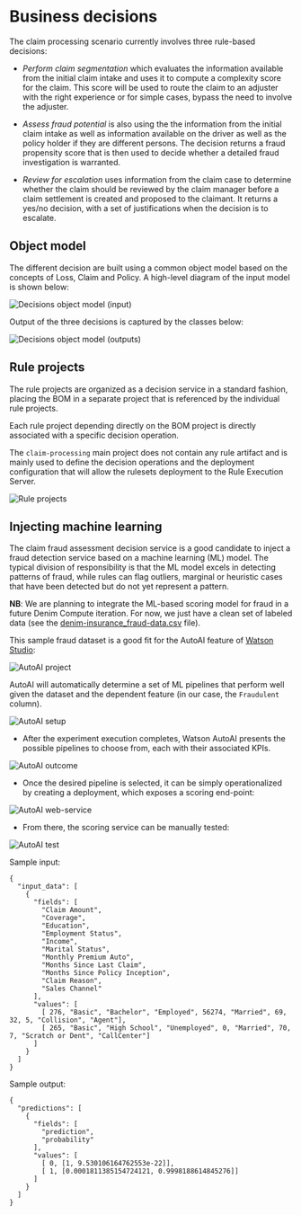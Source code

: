 # Business decisions
The claim processing scenario currently involves three rule-based decisions:

- *Perform claim segmentation* which evaluates the information available from the initial claim intake and uses it to compute a complexity score for the claim. This score will be used to route the claim to an adjuster with the right experience or for simple cases, bypass the need to involve the adjuster.

- *Assess fraud potential* is also using the the information from the initial claim intake as well as information available on the driver as well as the policy holder if they are different persons. The decision returns a fraud propensity score that is then used to decide whether a detailed fraud investigation is warranted.

- *Review for escalation* uses information from the claim case to determine whether the claim should be reviewed by the claim manager before a claim settlement is created and proposed to the claimant. It returns a yes/no decision, with a set of justifications when the decision is to escalate.

## <a name="odm-object-model"></a>Object model

The different decision are built using a common object model based on the concepts of Loss, Claim and Policy. A high-level diagram of the input model is shown below:

![Decisions object model (input)](images/decisions-bom-input.png "Decisions object model (input)")

Output of the three decisions is captured by the classes below:

![Decisions object model (outputs)](images/decisions-bom-output.png "Decisions object model (outputs)")

## Rule projects

The rule projects are organized as a decision service in a standard fashion, placing the BOM in a separate project that is referenced by the individual rule projects.

Each rule project depending directly on the BOM project is directly associated with a specific decision operation.

The `claim-processing` main project does not contain any rule artifact and is mainly used to define the decision operations and the deployment configuration that will allow the rulesets deployment to the Rule Execution Server.

![Rule projects](images/odm-projects-organization.png "Rule projects")


## Injecting machine learning

The claim fraud assessment decision service is a good candidate to inject a fraud detection service based on a machine learning (ML) model. The typical division of responsibility is that the ML model excels in detecting patterns of fraud, while rules can flag outliers, marginal or heuristic cases that have been detected but do not yet represent a pattern.

**NB**: We are planning to integrate the ML-based scoring model for fraud in a future Denim Compute iteration. For now, we just have a clean set of labeled data (see the [denim-insurance_fraud-data.csv](`https://github.com/ibm-cloud-architecture/denim-compute/source/ml/denim-insurance_fraud-data.csv`) file).

This sample fraud dataset is a good fit for the AutoAI feature of [Watson Studio](https://cloud.ibm.com/catalog/services/machine-learning):

![AutoAI project](images/ml-project-type.png)

AutoAI will automatically determine a set of ML pipelines that perform well given the dataset and the dependent feature (in our case, the `Fraudulent` column).

![AutoAI setup](images/ml-auto-ai-setup.png)

- After the experiment execution completes, Watson AutoAI presents the possible pipelines to choose from, each with their associated KPIs.

![AutoAI outcome](images/ml-auto-ai-experiment.png)

- Once the desired pipeline is selected, it can be simply operationalized by creating a deployment, which exposes a scoring end-point:

![AutoAI web-service](images/ml-auto-ai-ws.png)

- From there, the scoring service can be manually tested:

![AutoAI test](images/ml-auto-ai-test.png)

Sample input:
```
{
  "input_data": [
    {
      "fields": [
        "Claim Amount",
        "Coverage",
        "Education",
        "Employment Status",
        "Income",
        "Marital Status",
        "Monthly Premium Auto",
        "Months Since Last Claim",
        "Months Since Policy Inception",
        "Claim Reason",
        "Sales Channel"
      ],
      "values": [
        [ 276, "Basic", "Bachelor", "Employed", 56274, "Married", 69, 32, 5, "Collision", "Agent"],
        [ 265, "Basic", "High School", "Unemployed", 0, "Married", 70, 7, "Scratch or Dent", "CallCenter"]
      ]
    }
  ]
}
```

Sample output:
```
{
  "predictions": [
    {
      "fields": [
        "prediction",
        "probability"
      ],
      "values": [
        [ 0, [1, 9.530106164762553e-22]],
        [ 1, [0.0001811385154724121, 0.9998188614845276]]
      ]
    }
  ]
}
```